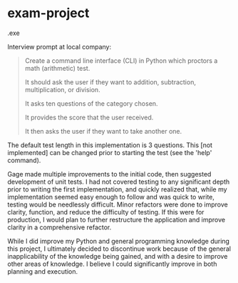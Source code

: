 # exam-project

.exe 

Interview prompt at local company:
>Create a command line interface (CLI) in Python which proctors a math (arithmetic) test.
>
>It should ask the user if they want to addition, subtraction, multiplication, or division.
>
>It asks ten questions of the category chosen.
>
>It provides the score that the user received.
>
>It then asks the user if they want to take another one.

The default test length in this implementation is 3 questions. This [not implemented] can be changed prior to starting the test (see the 'help' command).

Gage made multiple improvements to the initial code, then suggested development of unit tests. I had not covered testing to any significant depth prior to writing the first implementation, and quickly realized that, while my implementation seemed easy enough to follow and was quick to write, testing would be needlessly difficult. Minor refactors were done to improve clarity, function, and reduce the difficulty of testing. If this were for production, I would plan to further restructure the application and improve clarity in a comprehensive refactor.

While I did improve my Python and general programming knowledge during this project, I ultimately decided to discontinue work because of the general inapplicability of the knowledge being gained, and with a desire to improve other areas of knowledge. I believe I could significantly improve in both planning and execution.
